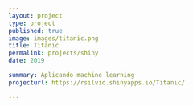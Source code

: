 ```yaml
---
layout: project
type: project
published: true
image: images/titanic.png
title: Titanic
permalink: projects/shiny
date: 2019

summary: Aplicando machine learning
projecturl: https://rsilvio.shinyapps.io/Titanic/

---
```


